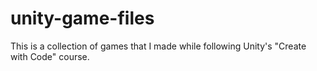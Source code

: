 # unity-game-files
This is a collection of games that I made while following Unity's "Create with Code" course.  
